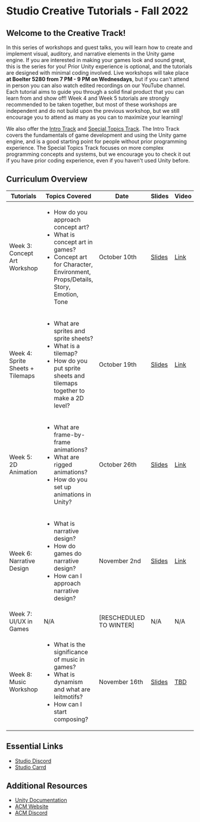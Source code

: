 # Studio Creative Tutorials - Fall 2022
## Welcome to the Creative Track!
In this series of workshops and guest talks, you will learn how to create and implement visual, auditory, and narrative elements in the Unity game engine. If you are interested in making your games look and sound great, this is the series for you! Prior Unity experience is optional, and the tutorials are designed with minimal coding involved. Live workshops will take place **at Boelter 5280 from 7 PM - 9 PM on Wednesdays**, but if you can't attend in person you can also watch edited recordings on our YouTube channel. Each tutorial aims to guide you through a solid final product that you can learn from and show off! Week 4 and Week 5 tutorials are strongly recommended to be taken together, but most of these workshops are independent and do not build upon the previous workshop, but we still encourage you to attend as many as you can to maximize your learning!

We also offer the [Intro Track](https://github.com/uclaacm/studio-beginner-tutorials) and [Special Topics Track](https://github.com/uclaacm/studio-advanced-tutorials). The Intro Track covers the fundamentals of game development and using the Unity game engine, and is a good starting point for people without prior programming experience. The Special Topics Track focuses on more complex programming concepts and systems, but we encourage you to check it out if you have prior coding experience, even if you haven't used Unity before.

## Curriculum Overview
| Tutorials                        | Topics Covered | Date | Slides | Video |
|----------------------------------|----------------|---------------|--------|-------|
| Week 3: Concept Art Workshop     | <ul> <li>How do you approach concept art?</li> <li>What is concept art in games?</li> <li>Concept art for Character, Environment, Props/Details, Story, Emotion, Tone</li> </ul> | October 10th | [Slides](https://docs.google.com/presentation/d/1zZsBr4bxgLfhM_yE4SZZjNkFDWqEqT3p1hc9lFymy-E/edit?usp=sharing) | [Link](https://www.youtube.com/watch?v=u4nEhgiLw98)|
| Week 4: Sprite Sheets + Tilemaps | <ul> <li>What are sprites and sprite sheets?</li> <li>What is a tilemap?</li> <li>How do you put sprite sheets and tilemaps together to make a 2D level?</li> </ul> | October 19th |[Slides](https://docs.google.com/presentation/d/1rDXXPGIXmIGz8ECMLz2BBQTX1FmOib3UO9TQ7mKUW3c/edit?usp=sharing) | [Link](https://www.youtube.com/watch?v=et4eX_Zo9BQ)|
| Week 5: 2D Animation             |<ul> <li>What are frame-by-frame animations?</li> <li>What are rigged animations?</li> <li>How do you set up animations in Unity?</li> </ul>| October 26th |[Slides](https://docs.google.com/presentation/d/1ldpDDFXzJQeWgrJI7qQZotg8JcUzeYPmjpTeXUaOjaM/edit#slide=id.p) | [Link](https://www.youtube.com/watch?v=LZtz3hMs4go)|
| Week 6: Narrative Design         |<ul> <li>What is narrative design? </li> <li>How do games do narrative design? </li> <li>How can I approach narrative design?</li> </ul>| November 2nd |[Slides](https://docs.google.com/presentation/d/1en932Q5s9DaaY7VjuPhW7ijnYHURncfRYkVKCpHoeUU/edit#slide=id.p) | [Link](https://youtu.be/-D1sj5GbNKo)|
| Week 7: UI/UX in Games           | N/A | [RESCHEDULED TO WINTER] | N/A | N/A |
| Week 8: Music Workshop             |<ul> <li>What is the significance of music in games?</li> <li>What is dynamism and what are leitmotifs? </li> <li>How can I start composing?</li></ul>| November 16th |[Slides](https://docs.google.com/presentation/d/1Lz8YJ0qJ_SAIzcJUyQI8_ojjduGh6IyWspzybueRDV4/edit#slide=id.p) | [TBD]()|

## Essential Links
- [Studio Discord](https://discord.com/invite/bBk2Mcw)
- [Studio Carrd](https://acmstudio.carrd.co/)

## Additional Resources
- [Unity Documentation](https://docs.unity3d.com/Manual/index.html)
- [ACM Website](https://www.uclaacm.com/)
- [ACM Discord](https://discord.com/invite/eWmzKsY)

